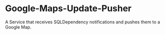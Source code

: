 # Google-Maps-Update-Pusher
A Service that receives SQLDependency notifications and pushes them to a Google Map.
